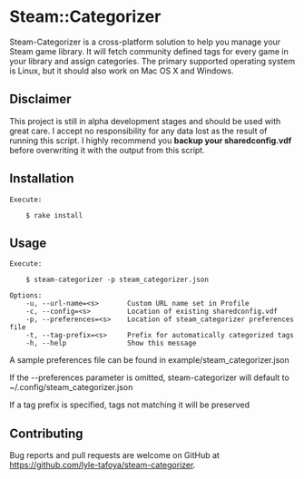# Steam::Categorizer

Steam-Categorizer is a cross-platform solution to help you manage your Steam game library. It will fetch community defined tags for every game in your library and assign categories. The primary supported operating system is Linux, but it should also work on Mac OS X and Windows.

## Disclaimer

This project is still in alpha development stages and should be used with great care. I accept no responsibility for any data lost as the result of running this script. I highly recommend you **backup your sharedconfig.vdf** before overwriting it with the output from this script.

## Installation

```
Execute:

    $ rake install
```
## Usage
```
Execute:

    $ steam-categorizer -p steam_categorizer.json

Options:
    -u, --url-name=<s>       Custom URL name set in Profile
    -c, --config=<s>         Location of existing sharedconfig.vdf
    -p, --preferences=<s>    Location of steam_categorizer preferences file
    -t, --tag-prefix=<s>     Prefix for automatically categorized tags
    -h, --help               Show this message
```
A sample preferences file can be found in example/steam_categorizer.json

If the --preferences parameter is omitted, steam-categorizer will default to ~/.config/steam_categorizer.json

If a tag prefix is specified, tags not matching it will be preserved

## Contributing

Bug reports and pull requests are welcome on GitHub at https://github.com/lyle-tafoya/steam-categorizer.
